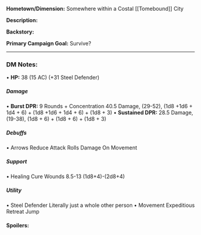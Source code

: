 **Hometown/Dimension:**    Somewhere within a Costal [[Tomebound]] City

**Description:** 


**Backstory:**


**Primary Campaign Goal:**   Survive?

--- 
### DM Notes:
• **HP:** 38 (15 AC) (+31 Steel Defender)
##### Damage
• **Burst DPR:** 9 Rounds + Concentration
	40.5 Damage, (29-52), (1d8 +1d6 + 1d4 + 6) + (1d8 +1d6 + 1d4 + 6) + (1d8 + 3)
• **Sustained DPR:** 
	28.5 Damage, (19-38), (1d8 + 6) + (1d8 + 6) + (1d8 + 3)
##### Debuffs
• Arrows
	Reduce Attack Rolls
	Damage On Movement 
##### Support
• Healing
	Cure Wounds 8.5-13  (1d8+4)-(2d8+4) 
##### Utility
• Steel Defender
	Literally just a whole other person
• Movement
	Expeditious Retreat
	Jump

#### Spoilers: